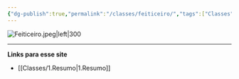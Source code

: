 ```yaml
---
{"dg-publish":true,"permalink":"/classes/feiticeiro/","tags":["Classes","Feiticeiro"],"created":"2024-07-23T13:35:39.139-03:00"}
---
```



![Feiticeiro.jpeg|left|300](/img/user/Arquivos/Feiticeiro.jpeg)


___
**Links para esse site**
- [[Classes/1.Resumo\|1.Resumo]]